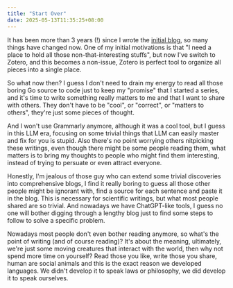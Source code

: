 ```yaml
---
title: "Start Over"
date: 2025-05-13T11:35:25+08:00
---
```


It has been more than 3 years (!) since I wrote the [initial blog](/posts/hello-world/), so many things
have changed now. One of my initial motivations is that "I need a place to hold all those non-that-interesting
stuffs", but now I've switch to Zotero, and this becomes a non-issue, Zotero is perfect tool to organize all
pieces into a single place.

So what now then? I guess I don't need to drain my energy to read all those boring Go source to code just to
keep my "promise" that I started a series, and it's time to write something really matters to me and that I want
to share with others. They don't have to be "cool", or "correct", or "matters to others", they're just some pieces
of thought.

And I won't use Grammarly anymore, although it was a cool tool, but I guess in this LLM era, focusing on some
trivial things that LLM can easily master and fix for you is stupid. Also there's no point worrying others nitpicking
these writings, even though there might be some people reading them, what matters is to bring my thoughts to people
who might find them interesting, instead of trying to persuate or even attract everyone.

Honestly, I'm jealous of those guy who can extend some trivial discoveries into comprehensive blogs, I find it really
boring to guess all those other people might be ignorant with, find a source for each sentence and paste it in the blog.
This is necessary for scientific writings, but
what most people shared are so trivial. And nowadays we have ChatGPT-like tools, I guess no one will bother digging
through a lengthy blog just to find some steps to follow to solve a specific problem.

Nowadays most people don't even bother reading anymore, so what's the point of writing (and of course reading)?
It's about the meaning, ultimately, we're just some moving creatures that interact with the world, then why
not spend more time on yourself? Read those you like, write those you share, human are social animals and this is
the exact reason we developed languages. We didn't develop it to speak laws or philosophy, we did develop it to
speak ourselves.
